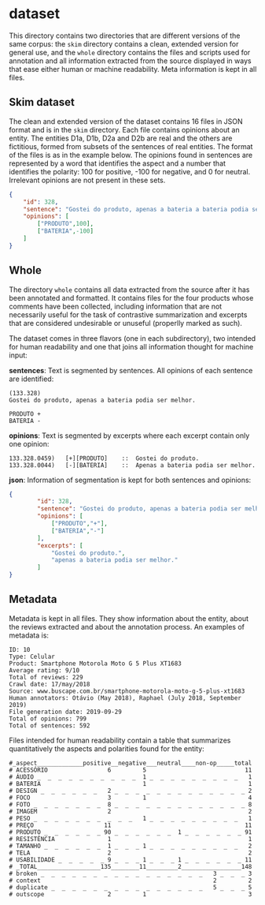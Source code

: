 # dataset

This directory contains two directories that are different versions of the same corpus: the `skim` directory contains a clean, extended version for general use, and the `whole` directory contains the files and scripts used for annotation and all information extracted from the source displayed in ways that ease either human or machine readability. Meta information is kept in all files.


## Skim dataset

The clean and extended version of the dataset contains 16 files in JSON format and is in the `skim` directory. Each file contains opinions about an entity. The entities D1a, D1b, D2a and D2b are real and the others are fictitious, formed from subsets of the sentences of real entities. The format of the files is as in the example below. The opinions found in sentences are represented by a word that identifies the aspect and a number that identifies the polarity: 100 for positive, -100 for negative, and 0 for neutral. Irrelevant opinions are not present in these sets.

```json
{
    "id": 328,
    "sentence": "Gostei do produto, apenas a bateria a bateria podia ser melhor.",
    "opinions": [
        ["PRODUTO",100],
        ["BATERIA",-100]
    ]
}
```


## Whole

The directory `whole` contains all data extracted from the source after it has been annotated and formatted. It contains files for the four products whose comments have been collected, including information that are not necessarily useful for the task of contrastive summarization and excerpts that are considered undesirable or unuseful (properlly marked as such).

The dataset comes in three flavors (one in each subdirectory), two intended for human readability and one that joins all information thought for machine input:

**sentences**: Text is segmented by sentences. All opinions of each sentence are identified:
```
(133.328)
Gostei do produto, apenas a bateria podia ser melhor.

PRODUTO + 
BATERIA - 
```
**opinions**: Text is segmented by excerpts where each excerpt contain only one opinion:
```
133.328.0459)   [+][PRODUTO]    ::  Gostei do produto.
133.328.0044)   [-][BATERIA]    ::  Apenas a bateria podia ser melhor.
```
**json**: Information of segmentation is kept for both sentences and opinions:
```json
{
        "id": 328,    
        "sentence": "Gostei do produto, apenas a bateria podia ser melhor.",    
        "opinions": [
            ["PRODUTO","+"],
            ["BATERIA","-"]
        ],
        "excerpts": [
            "Gostei do produto.",
            "apenas a bateria podia ser melhor."
        ]          
}
``` 

## Metadata

Metadata is kept in all files. They show information about the entity, about the reviews extracted and about the annotation process. An examples of metadata is:
```buildoutcfg
ID: 10
Type: Celular
Product: Smartphone Motorola Moto G 5 Plus XT1683
Average rating: 9/10 
Total of reviews: 229
Crawl date: 17/may/2018 
Source: www.buscape.com.br/smartphone-motorola-moto-g-5-plus-xt1683
Human annotators: Otávio (May 2018), Raphael (July 2018, September 2019)
File generation date: 2019-09-29
Total of opinions: 799
Total of sentences: 592
```

Files intended for human readability contain a table that summarizes quantitatively the aspects and polarities found for the entity: 
```
#_aspect_____________positive__negative___neutral____non-op_____total
# ACESSÓRIO                 6         5                            11
# ÁUDIO _  _  _  _  _  _  _  _  _  _  1 _  _  _  _  _  _  _  _  _   1
# BATERIA                             1                             1
# DESIGN _  _  _  _  _  _   2 _  _  _  _  _  _  _  _  _  _  _  _  _ 2
# FOCO                      3         1                             4
# FOTO _  _  _  _  _  _  _  8 _  _  _  _  _  _  _  _  _  _  _  _  _ 8
# IMAGEM                    2                                       2
# PESO _  _  _  _  _  _  _  _  _  _   1 _  _  _  _  _  _  _  _  _   1
# PREÇO                    11                                      11
# PRODUTO _  _  _  _  _  _ 90 _  _  _  _  _  _  1 _  _  _  _  _  _ 91
# RESISTÊNCIA               1                                       1
# TAMANHO _  _  _  _  _  _  1 _  _  _ 1 _  _  _  _  _  _  _  _  _   2
# TELA                      2                                       2
# USABILIDADE _  _  _  _  _ 9 _  _  _ 1 _  _  _ 1 _  _  _  _  _  _ 11
# _TOTAL__________________135________11_________2_________________148
# broken _  _  _  _  _  _  _  _  _  _  _  _  _  _  _  _   3 _  _  _ 3
# context                                                 2         2
# duplicate _  _  _  _  _  _  _  _  _  _  _  _  _  _  _   5 _  _  _ 5
# outscope                  2         1                             3
```